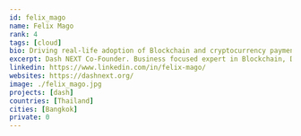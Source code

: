 ```yaml
---
id: felix_mago
name: Felix Mago
rank: 4
tags: [cloud]
bio: Driving real-life adoption of Blockchain and cryptocurrency payments. Building DAOs and DAC for the web 4.0.
excerpt: Dash NEXT Co-Founder. Business focused expert in Blockchain, DeFi, decentralization and cryptocurrency payments
linkedin: https://www.linkedin.com/in/felix-mago/
websites: https://dashnext.org/
image: ./felix_mago.jpg
projects: [dash]
countries: [Thailand]
cities: [Bangkok]
private: 0
---
```

